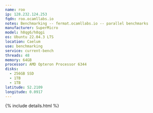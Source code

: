 ```yaml
---
name: roo
ip: 128.232.124.253
fqdn: roo.ocamllabs.io
notes: Benchmarking -- fermat.ocamllabs.io -- parallel benchmarks
manufacturer: SuperMicro
model: h8qg6/h8qgi
os: Ubuntu 22.04.3 LTS
location: Caelum
use: benchmarking
service: current-bench
threads: 48
memory: 64GB
processor: AMD Opteron Processor 6344
disks:
  - 256GB SSD
  - 1TB
  - 1TB
latitude: 52.2109
longitude: 0.0917
---
```

{% include details.html %} 

